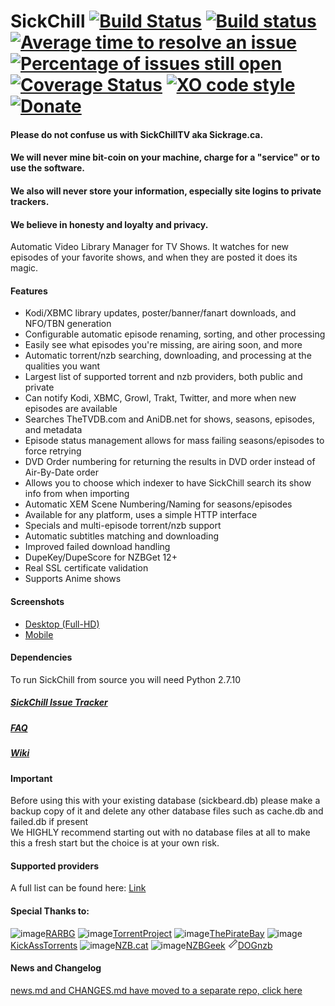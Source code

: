 SickChill [![Build Status](https://travis-ci.org/SickChill/SickChill.svg?branch=master)](https://travis-ci.org/SickChill/SickChill) [![Build status](https://ci.appveyor.com/api/projects/status/s8bb0iqroecnhya2/branch/master?svg=true)](https://ci.appveyor.com/project/miigotu/SickChill/branch/master) [![Average time to resolve an issue](http://isitmaintained.com/badge/resolution/SickChill/SickChill.svg)](http://isitmaintained.com/project/SickChill/SickChill "Average time to resolve an issue") [![Percentage of issues still open](http://isitmaintained.com/badge/open/SickChill/SickChill.svg)](http://isitmaintained.com/project/SickChill/SickChill "Percentage of issues still open") [![Coverage Status](https://codecov.io/gh/SickChill/SickChill/branch/master/graph/badge.svg)](https://codecov.io/gh/SickChill/SickChill) [![XO code style](https://img.shields.io/badge/code_style-XO-5ed9c7.svg)](https://github.com/sindresorhus/xo) [![Donate](https://img.shields.io/badge/donations-appreciated-green.svg)](https://github.com/SickChill/SickChill/wiki/Donations)
====================================================================================================================================================================================================================================================================================================================================================================================================================================================================================================================================================================================================================================================================================================================================================================================================================================================================
#### Please do not confuse us with SickChillTV aka Sickrage.ca.
#### We will never mine bit-coin on your machine, charge for a "service" or to use the software.
#### We also will never store your information, especially site logins to private trackers.
#### We believe in honesty and loyalty and privacy.

Automatic Video Library Manager for TV Shows. It watches for new episodes of your favorite shows, and when they are posted it does its magic.

#### Features
 - Kodi/XBMC library updates, poster/banner/fanart downloads, and NFO/TBN generation
 - Configurable automatic episode renaming, sorting, and other processing
 - Easily see what episodes you're missing, are airing soon, and more
 - Automatic torrent/nzb searching, downloading, and processing at the qualities you want
 - Largest list of supported torrent and nzb providers, both public and private
 - Can notify Kodi, XBMC, Growl, Trakt, Twitter, and more when new episodes are available
 - Searches TheTVDB.com and AniDB.net for shows, seasons, episodes, and metadata
 - Episode status management allows for mass failing seasons/episodes to force retrying
 - DVD Order numbering for returning the results in DVD order instead of Air-By-Date order
 - Allows you to choose which indexer to have SickChill search its show info from when importing
 - Automatic XEM Scene Numbering/Naming for seasons/episodes
 - Available for any platform, uses a simple HTTP interface
 - Specials and multi-episode torrent/nzb support
 - Automatic subtitles matching and downloading
 - Improved failed download handling
 - DupeKey/DupeScore for NZBGet 12+
 - Real SSL certificate validation
 - Supports Anime shows

#### Screenshots
- [Desktop (Full-HD)](http://imgur.com/a/4fpBk)
- [Mobile](http://imgur.com/a/WPyG6)

#### Dependencies
 To run SickChill from source you will need Python 2.7.10

##### [SickChill Issue Tracker](https://github.com/SickChill/SickChill/issues)

##### [FAQ](https://github.com/SickChill/SickChill/wiki/FAQ%27s-and-Fixes)

##### [Wiki](https://github.com/SickChill/SickChill/wiki)

#### Important
Before using this with your existing database (sickbeard.db) please make a backup copy of it and delete any other database files such as cache.db and failed.db if present<br>
We HIGHLY recommend starting out with no database files at all to make this a fresh start but the choice is at your own risk.

#### Supported providers

A full list can be found here: [Link](https://github.com/SickChill/SickChill/wiki/SickChill-Search-Providers)

#### Special Thanks to:
![image](https://rarbg.com/favicon.ico)[RARBG](https://rarbg.to)
![image](https://torrentproject.se/favicon.ico)[TorrentProject](https://torrentproject.se/about)
![image](https://thepiratebay.se/favicon.ico)[ThePirateBay](https://thepiratebay.se/)
![image](http://kat.cr/favicon.ico)[KickAssTorrents](https://kat.cr)
![image](https://nzb.cat/favicon.ico)[NZB.cat](https://nzb.cat/)
![image](https://nzbgeek.info/favicon.ico)[NZBGeek](https://nzbgeek.info)
![image](https://raw.githubusercontent.com/SickChill/SickChill/master/gui/slick/images/providers/dognzb.png)[DOGnzb](dognzb.cr)

#### News and Changelog
[news.md and CHANGES.md have moved to a separate repo, click here](https://github.com/SickChill/SickChill.github.io)
